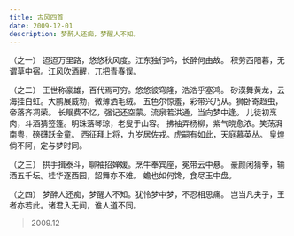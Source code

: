 ```yaml
---
title: 古风四首
date: 2009-12-01
description: 梦醉人还痴，梦醒人不知。
---
```


（之一）
迢迢万里路，悠悠秋风度。江东独行吟，长醉何由故。
积劳西阳暮，无谓草中宿。江风吹酒醒，兀把青春误。

（之二）
王世称豪雄，百代焉可穷。悠悠彼穹隆，浩浩乎塞鸿。
砂漠舞黄龙，云海挂白虹。大鹏展威勃，微薄洒毛绒。
五色尔惊羞，彩带兴乃从。狮卧寄趋虫，帝落齐凋荣。
长眠费不忆，强记还空蒙。流泉若洪通，当向梦中逢。
儿徒初烹肉，斗酒猜签篷。明珠落琴琼，老叟于山容。
拂袖弄杨柳，紫气晓愈浓。笑荡湃南粤，磅礴跃金童。
西征拜上将，九岁居佐戎。虎嗣有如此，天庭慕英丛。
皇煌倘不阿，定与梦时同。

（之三）
拱手揖泰斗，聊袖招婵媛。烹牛奉宾座，冕带云中悬。
豪颜闲猜拳，输酒五千坛。桂华逐西园，韶舞亦不难。
蟾也如何馋，食尽玉中盘。

（之四）
梦醉人还痴，梦醒人不知。犹怜梦中梦，不忍相思痛。
岂当凡夫子，王者亦若此。诸君入无间，谁人道不同。

> 2009.12